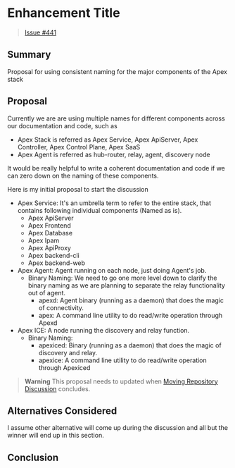 # Enhancement Title

> [Issue #441](https://github.com/redhat-et/issues/441)

## Summary

Proposal for using consistent naming for the major components of the Apex stack

## Proposal

Currently we are are using multiple names for different components across our documentation and code, such as

* Apex Stack is referred as Apex Service, Apex ApiServer, Apex Controller, Apex Control Plane, Apex SaaS
* Apex Agent is referred as hub-router, relay, agent, discovery node

It would be really helpful to write a coherent documentation and code if we can zero down on the naming of these components.

Here is my initial proposal to start the discussion

* Apex Service: It's an umbrella term to refer to the entire stack, that contains following individual components (Named as is).
  * Apex ApiServer
  * Apex Frontend
  * Apex Database
  * Apex Ipam
  * Apex ApiProxy
  * Apex backend-cli
  * Apex backend-web
* Apex Agent: Agent running on each node, just doing Agent's job.
  * Binary Naming: We need to go one more level down to clarify the binary naming as we are planning to separate the relay functionality out of agent.
    * apexd: Agent binary (running as a daemon) that does the magic of connectivity.
    * apex: A command line utility to do read/write operation through Apexd
* Apex ICE: A node running the discovery and relay function.
  * Binary Naming:
    * apexiced: Binary (running as a daemon) that does the magic of discovery and relay.
    * apexice: A command line utility to do read/write operation through Apexiced
  
> **Warning**
> This proposal needs to updated when [Moving Repository Discussion](https://github.com/redhat-et/apex/pull/440) concludes.

## Alternatives Considered

I assume other alternative will come up during the discussion and all but the winner will end up in this section.

## Conclusion
